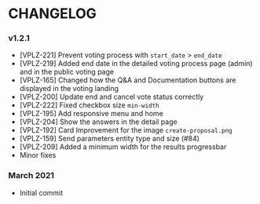 # CHANGELOG

### v1.2.1

- [VPLZ-221] Prevent voting process with `start_date` > `end_date`
- [VPLZ-219] Added end date in the detailed voting process page (admin) and in the public voting page
- [VPLZ-165] Changed how the Q&A and Documentation buttons are displayed in the voting landing
- [VPLZ-200] Update end and cancel vote status correctly
- [VPLZ-222] Fixed checkbox size `min-width`
- [VPLZ-195] Add responsive menu and home
- [VPLZ-204] Show the answers in the detail page
- [VPLZ-192] Card Improvement for the image `create-proposal.png`
- [VPLZ-159] Send parameters entity type and size (#84)
- [VPLZ-209] Added a minimum width for the results progressbar
- Minor fixes

### March 2021

- Initial commit
